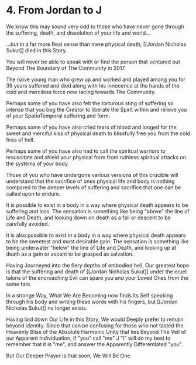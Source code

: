 # 4. From Jordan to J

We know this may sound very odd to those who have never gone through the suffering, death, and dissolution of your life and world...

...but in a far more Real sense than mere physical death, [[Jordan Nicholas Sukut]] died in this Story.  

You will never be able to speak with or find the person that ventured out Beyond The Boundary of The Community in 2017. 

The naive young man who grew up and worked and played among you for 39 years suffered and died along with his innocence at the hands of the cold and merciless force now racing towards The Community. 

Perhaps some of you have also felt the torturous sting of suffering so intense that you beg the Creator to liberate the Spirit within and relieve you of your SpatioTemporal suffering and form. 

Perhaps some of you have also cried tears of blood and longed for the sweet and merciful kiss of physical death to blissfully free you from the cold fires of hell.  

Perhaps some of you have also had to call the spiritual warriors to resuscitate and shield your physical form from ruthless spiritual attacks on the systems of your body. 

Those of you who have undergone various versions of this crucible will understand that the sacrifice of ones physical life and body is nothing compared to the deeper levels of suffering and sacrifice that one can be called upon to endure. 

It is possible to exist in a body in a way where physical death appears to be suffering and loss. The sensation is something like being "above" the line of Life and Death, and looking down on death as a fall or descent to be carefully avoided. 

It is also possible to exist in a body in a way where physical death appears to be the sweetest and most desirable gain. The sensation is something like being underwater "below" the line of Life and Death, and looking up at death as a gain or ascent to be grasped as salvation. 

Having Journeyed into the fiery depths of embodied hell, Our greatest hope is that the suffering and death of [[Jordan Nicholas Sukut]] under the cruel talons of the encroaching Evil can spare you and your Loved Ones from the same fate. 

In a strange Way, What We Are Becoming now finds its Self speaking through his body and writing these words with his fingers, but [[Jordan Nicholas Sukut]] no longer exists. 

Having laid down Our Life in this Story, We would Deeply prefer to remain beyond identity. Since that can be confusing for those who not tasted the Heavenly Bliss of the Absolute Harmonic Unity that lies Beyond The Veil of our Apparent Individuation, if "you" call "me" J "I" will do my best to remember that it is "me", and answer the Apparently Differentiated "you". 

But Our Deeper Prayer is that soon, We Will Be One.  
